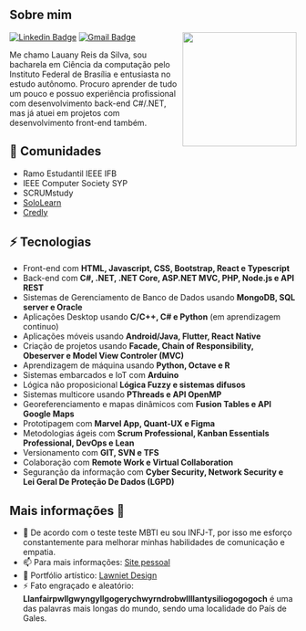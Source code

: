 <h2>Sobre mim</h2>

<img align='right' src='https://user-images.githubusercontent.com/5713670/87202985-820dcb80-c2b6-11ea-9f56-7ec461c497c3.gif' width='200"'>

[![Linkedin Badge](https://img.shields.io/badge/-lauanyreisdasilva-blue?style=flat-square&logo=Linkedin&logoColor=white&link=https://www.linkedin.com/in/lauany-reis-da-silva-569870119/)](https://www.linkedin.com/in/lauany-reis-da-silva-569870119/) 
[![Gmail Badge](https://img.shields.io/badge/lauanyrs1997@gmail.com-c14438?style=flat-square&logo=Gmail&logoColor=white&link=mailto:lauanyrs1997@gmail.com)](mailto:LauanyRS1997@gmail.com)

Me chamo Lauany Reis da Silva, sou bacharela em Ciência da computação pelo Instituto Federal de Brasília e entusiasta no estudo autônomo. Procuro aprender de tudo um pouco e possuo experiência profissional com desenvolvimento back-end C#/.NET, mas já atuei em projetos com desenvolvimento front-end também.

## 👯 Comunidades
* Ramo Estudantil IEEE IFB 
* IEEE Computer Society SYP
* SCRUMstudy
* [SoloLearn](https://www.sololearn.com/Profile/3740046)
* [Credly](https://www.credly.com/users/lauany-reis-da-silva)

## ⚡ Tecnologias
- Front-end com **HTML, Javascript, CSS, Bootstrap, React e Typescript**
- Back-end com **C#, .NET, .NET Core, ASP.NET MVC, PHP, Node.js e API REST**
- Sistemas de Gerenciamento de Banco de Dados usando **MongoDB, SQL server e Oracle**
- Aplicações Desktop usando **C/C++, C# e Python** (em aprendizagem continuo)
- Aplicações móveis usando **Android/Java, Flutter, React Native**
- Criação de projetos usando **Facade, Chain of Responsibility, Obeserver e Model View Controler (MVC)**
- Aprendizagem de máquina usando **Python, Octave e R**
- Sistemas embarcados e IoT com **Arduino**
- Lógica não proposicional **Lógica Fuzzy e sistemas difusos**
- Sistemas multicore usando **PThreads e API OpenMP**
- Georeferenciamento e mapas dinâmicos com **Fusion Tables e API Google Maps**
- Prototipagem com **Marvel App, Quant-UX e Figma**
- Metodologias ágeis com **Scrum Professional, Kanban Essentials Professional, DevOps e Lean**
- Versionamento com **GIT, SVN e TFS**
- Colaboração com **Remote Work e Virtual Collaboration**
- Seguranção da informação com **Cyber Security, Network Security e Lei Geral De Proteção De Dados (LGPD)**

## Mais informações 🤔
- 💬 De acordo com o teste teste MBTI eu sou INFJ-T, por isso me esforço constantemente para melhorar minhas habilidades de comunicação e empatia.
- 📫 Para mais informações: [Site pessoal](https://lawniet.github.io/)
- 🎯 Portfólio artístico: [Lawniet Design](https://portifolio-oline.webnode.com/)
- ⚡ Fato engraçado e aleatório: **Llanfairpwllgwyngyllgogerychwyrndrobwllllantysiliogogogoch** é uma das palavras mais longas do mundo, sendo uma localidade do País de Gales.
